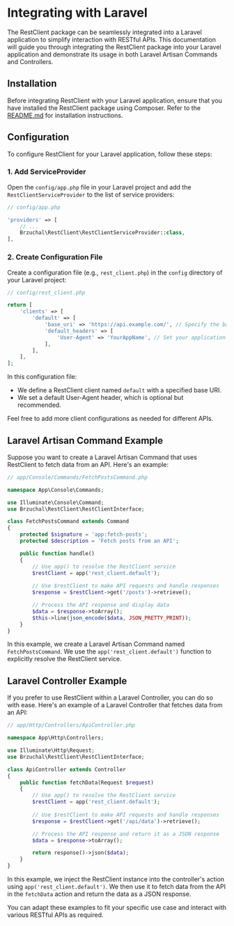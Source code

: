 # Integrating with Laravel

The RestClient package can be seamlessly integrated into a Laravel application to simplify interaction with RESTful APIs. This documentation will guide you through integrating the RestClient package into your Laravel application and demonstrate its usage in both Laravel Artisan Commands and Controllers.

## Installation

Before integrating RestClient with your Laravel application, ensure that you have installed the RestClient package using Composer. Refer to the [README.md](../README.md) for installation instructions.

## Configuration

To configure RestClient for your Laravel application, follow these steps:

### 1. Add ServiceProvider

Open the `config/app.php` file in your Laravel project and add the `RestClientServiceProvider` to the list of service providers:

```php
// config/app.php

'providers' => [
    // ...
    Brzuchal\RestClient\RestClientServiceProvider::class,
],
```

### 2. Create Configuration File

Create a configuration file (e.g., `rest_client.php`) in the `config` directory of your Laravel project:

```php
// config/rest_client.php

return [
    'clients' => [
        'default' => [
            'base_uri' => 'https://api.example.com/', // Specify the base URI of your API
            'default_headers' => [
                'User-Agent' => 'YourAppName', // Set your application's User-Agent header
            ],
        ],
    ],
];
```

In this configuration file:

- We define a RestClient client named `default` with a specified base URI.
- We set a default User-Agent header, which is optional but recommended.

Feel free to add more client configurations as needed for different APIs.

## Laravel Artisan Command Example

Suppose you want to create a Laravel Artisan Command that uses RestClient to fetch data from an API. Here's an example:

```php
// app/Console/Commands/FetchPostsCommand.php

namespace App\Console\Commands;

use Illuminate\Console\Command;
use Brzuchal\RestClient\RestClientInterface;

class FetchPostsCommand extends Command
{
    protected $signature = 'app:fetch-posts';
    protected $description = 'Fetch posts from an API';

    public function handle()
    {
        // Use app() to resolve the RestClient service
        $restClient = app('rest_client.default');
        
        // Use $restClient to make API requests and handle responses
        $response = $restClient->get('/posts')->retrieve();

        // Process the API response and display data
        $data = $response->toArray();
        $this->line(json_encode($data, JSON_PRETTY_PRINT));
    }
}
```

In this example, we create a Laravel Artisan Command named `FetchPostsCommand`. We use the `app('rest_client.default')` function to explicitly resolve the RestClient service.

## Laravel Controller Example

If you prefer to use RestClient within a Laravel Controller, you can do so with ease. Here's an example of a Laravel Controller that fetches data from an API:

```php
// app/Http/Controllers/ApiController.php

namespace App\Http\Controllers;

use Illuminate\Http\Request;
use Brzuchal\RestClient\RestClientInterface;

class ApiController extends Controller
{
    public function fetchData(Request $request)
    {
        // Use app() to resolve the RestClient service
        $restClient = app('rest_client.default');
        
        // Use $restClient to make API requests and handle responses
        $response = $restClient->get('/api/data')->retrieve();

        // Process the API response and return it as a JSON response
        $data = $response->toArray();

        return response()->json($data);
    }
}
```

In this example, we inject the RestClient instance into the controller's action using `app('rest_client.default')`. We then use it to fetch data from the API in the `fetchData` action and return the data as a JSON response.

You can adapt these examples to fit your specific use case and interact with various RESTful APIs as required.

